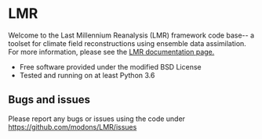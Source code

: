 # LMR

Welcome to the Last Millennium Reanalysis (LMR) framework code base-- a toolset
for climate field reconstructions using ensemble data assimilation. For more
information, please see the 
[LMR documentation page.](https://atmos.washington.edu/~wperkins/LMR/)

* Free software provided under the modified BSD License
* Tested and running on at least Python 3.6

## Bugs and issues

Please report any bugs or issues using the code under
https://github.com/modons/LMR/issues

